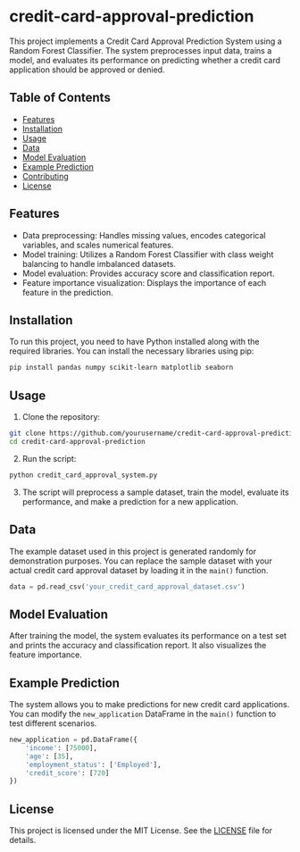 # credit-card-approval-prediction

This project implements a Credit Card Approval Prediction System using a Random Forest Classifier. The system preprocesses input data, trains a model, and evaluates its performance on predicting whether a credit card application should be approved or denied.

## Table of Contents

- [Features](#features)
- [Installation](#installation)
- [Usage](#usage)
- [Data](#data)
- [Model Evaluation](#model-evaluation)
- [Example Prediction](#example-prediction)
- [Contributing](#contributing)
- [License](#license)

## Features

- Data preprocessing: Handles missing values, encodes categorical variables, and scales numerical features.
- Model training: Utilizes a Random Forest Classifier with class weight balancing to handle imbalanced datasets.
- Model evaluation: Provides accuracy score and classification report.
- Feature importance visualization: Displays the importance of each feature in the prediction.

## Installation

To run this project, you need to have Python installed along with the required libraries. You can install the necessary libraries using pip:

```bash
pip install pandas numpy scikit-learn matplotlib seaborn
```

## Usage

1. Clone the repository:

```bash
git clone https://github.com/yourusername/credit-card-approval-prediction.git
cd credit-card-approval-prediction
```

2. Run the script:

```bash
python credit_card_approval_system.py
```

3. The script will preprocess a sample dataset, train the model, evaluate its performance, and make a prediction for a new application.

## Data

The example dataset used in this project is generated randomly for demonstration purposes. You can replace the sample dataset with your actual credit card approval dataset by loading it in the `main()` function.

```python
data = pd.read_csv('your_credit_card_approval_dataset.csv')
```

## Model Evaluation

After training the model, the system evaluates its performance on a test set and prints the accuracy and classification report. It also visualizes the feature importance.

## Example Prediction

The system allows you to make predictions for new credit card applications. You can modify the `new_application` DataFrame in the `main()` function to test different scenarios.

```python
new_application = pd.DataFrame({
    'income': [75000],
    'age': [35],
    'employment_status': ['Employed'],
    'credit_score': [720]
})
```


## License

This project is licensed under the MIT License. See the [LICENSE](LICENSE) file for details.
